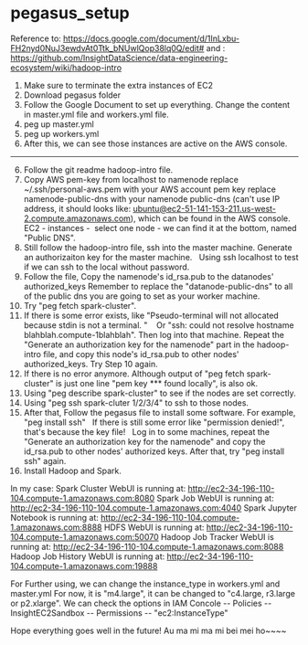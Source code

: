 # pegasus_setup

Reference to: https://docs.google.com/document/d/1InLxbu-FH2nyd0NuJ3ewdvAt0Ttk_bNUwlQop38lq0Q/edit#
and : https://github.com/InsightDataScience/data-engineering-ecosystem/wiki/hadoop-intro

1. Make sure to terminate the extra instances of EC2
1. Download pegasus folder
2. Follow the Google Document to set up everything. Change the content in master.yml file and workers.yml file.
3. peg up master.yml
4. peg up workers.yml
5. After this, we can see those instances are active on the AWS console.
---
6. Follow the git readme hadoop-intro file.
7. Copy AWS pem-key from localhost to namenode 
  replace ~/.ssh/personal-aws.pem with your AWS account pem key
  replace namenode-public-dns with your namenode public-dns (can't use IP address, it should looks like: ubuntu@ec2-51-141-153-211.us-west-2.compute.amazonaws.com), which can be found in the AWS console. EC2 - instances -  select one node - we can find it at the bottom, named "Public DNS". 
8. Still follow the hadoop-intro file, ssh into the master machine. Generate an authorizaiton key for the master machine.
   Using ssh localhost to test if we can ssh to the local without password.
9. Follow the file, Copy the namenode's id_rsa.pub to the datanodes' authorized_keys
   Remember to replace the "datanode-public-dns" to all of the public dns you are going to set as your worker machine.
10. Try "peg fetch spark-cluster". 
11. If there is some error exists, like "Pseudo-terminal will not allocated because stdin is not a terminal. "
    Or "ssh: could not resolve hostname blahblah.compute-1blahblah". Then log into that machine. Repeat the "Generate an authorization key for the namenode" part in the hadoop-intro file, and copy this node's id_rsa.pub to other nodes' authorized_keys. Try Step 10 again.
12. If there is no error anymore. Although output of "peg fetch spark-cluster" is just one line "pem key *** found locally", is also ok.
13. Using "peg describe spark-cluster" to see if the nodes are set correctly.
14. Using "peg ssh spark-cluter 1/2/3/4" to ssh to those nodes.
15. After that, Follow the pegasus file to install some software. 
    For example, "peg install <cluster name> ssh" 
    If there is still some error like "permission denied!", that's because the key file!
    Log in to some machines, repeat the "Generate an authorization key for the namenode" and copy the id_rsa.pub to other nodes' authorized keys. After that, try "peg install <cluster name> ssh" again. 
16. Install Hadoop and Spark. 
  
In my case: 
Spark Cluster WebUI is running at:
http://ec2-34-196-110-104.compute-1.amazonaws.com:8080
Spark Job WebUI is running at:
http://ec2-34-196-110-104.compute-1.amazonaws.com:4040
Spark Jupyter Notebook is running at:
http://ec2-34-196-110-104.compute-1.amazonaws.com:8888
HDFS WebUI is running at:
http://ec2-34-196-110-104.compute-1.amazonaws.com:50070
Hadoop Job Tracker WebUI is running at:
http://ec2-34-196-110-104.compute-1.amazonaws.com:8088
Hadoop Job History WebUI is running at:
http://ec2-34-196-110-104.compute-1.amazonaws.com:19888


For Further using, we can change the instance_type in workers.yml and master.yml
For now, it is "m4.large", it can be changed to "c4.large, r3.large or p2.xlarge".
We can check the options in IAM Concole -- Policies -- InsightEC2Sandbox -- Permissions -- "ec2:InstanceType"

Hope everything goes well in the future! Au ma mi ma mi bei mei ho~~~~

